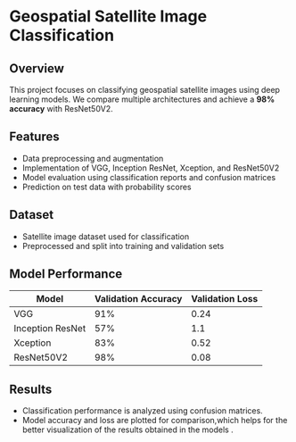 # Geospatial Satellite Image Classification

## Overview
This project focuses on classifying geospatial satellite images using deep learning models. We compare multiple architectures and achieve a **98% accuracy** with ResNet50V2.

## Features
- Data preprocessing and augmentation
- Implementation of VGG, Inception ResNet, Xception, and ResNet50V2
- Model evaluation using classification reports and confusion matrices
- Prediction on test data with probability scores

## Dataset
- Satellite image dataset used for classification
- Preprocessed and split into training and validation sets

## Model Performance
| Model           | Validation Accuracy | Validation Loss |
|----------------|--------------------|----------------|
| VGG           | 91%                | 0.24            |
| Inception ResNet | 57%                | 1.1            |
| Xception      | 83%                | 0.52            |
| ResNet50V2    | 98%                | 0.08            |

## Results
- Classification performance is analyzed using confusion matrices.
- Model accuracy and loss are plotted for comparison,which helps for the better visualization of the results obtained in the models .
